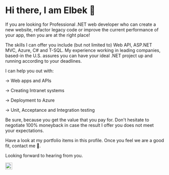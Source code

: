 # Hi there, I am Elbek 👋
If you are looking for Professional .NET web developer who can create a new website, refactor legacy code or improve the current performance of your app, then you are at the right place!

The skills I can offer you include (but not limited to) Web API, ASP.NET MVC, Azure, C# and T-SQL. My experience working in leading companies, based-in the U.S. assures you can have your ideal .NET project up and running according to your deadlines.

I can help you out with:

→ Web apps and APIs

→ Creating Intranet systems

→ Deployment to Azure

→ Unit, Acceptance and Integration testing

Be sure, because you get the value that you pay for. Don't hesitate to negotiate 100% moneyback in case the result I offer you does not meet your expectations.

Have a look at my portfolio items in this profile. Once you feel we are a good fit, contact me 💬.

Looking forward to hearing from you.

[<img align="left" alt="Elbek Normurodov | LinkedIn" width="22px" src="https://cdn.jsdelivr.net/npm/simple-icons@v3/icons/linkedin.svg" />](https://www.linkedin.com/in/elbek-normurodov-58712017a/)   
 

